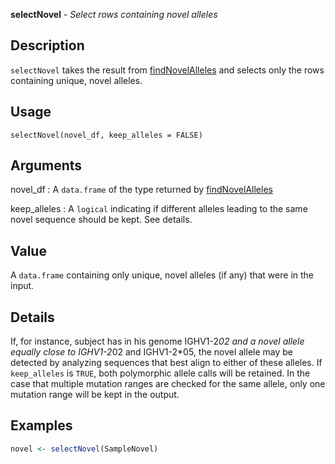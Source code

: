 **selectNovel** - *Select rows containing novel alleles*

Description
--------------------

`selectNovel` takes the result from [findNovelAlleles](findNovelAlleles.md) and
selects only the rows containing unique, novel alleles.


Usage
--------------------
```
selectNovel(novel_df, keep_alleles = FALSE)
```

Arguments
-------------------

novel_df
:   A `data.frame` of the type returned by
[findNovelAlleles](findNovelAlleles.md)

keep_alleles
:   A `logical` indicating if different alleles
leading to the same novel sequence should be kept.
See details.




Value
-------------------

A `data.frame` containing only unique, novel alleles (if any)
that were in the input.


Details
-------------------

If, for instance, subject has in his genome IGHV1-2*02 and a novel 
allele equally close to IGHV1-2*02 and IGHV1-2*05, the novel allele may be
detected by analyzing sequences that best align to either of these alleles.
If `keep_alleles` is `TRUE`, both polymorphic allele calls will
be retained. In the case that multiple mutation ranges are checked for the
same allele, only one mutation range will be kept in the output.



Examples
-------------------

```R
novel <- selectNovel(SampleNovel)
```




